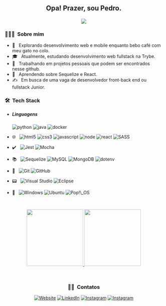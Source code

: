 
<h2 align="center"> 
    <p>Opa! Prazer, sou Pedro.</p>
    <img src="https://uploads-ssl.webflow.com/59e7cc1c17dc6c00018dca35/59ed44ba36e5a00001691bce_hi.gif">
</h2>

<h3> 👨🏻‍💻 &nbsp;Sobre mim </h3>

- 🤔 &nbsp; Explorando desenvolvimento web e mobile enquanto bebo café com meu gato no colo.
- 🎓 &nbsp; Atualmente, estudando desenvolvimento web fullstack na Trybe.
- 💼 &nbsp; Trabalhando em projetos pessoais que podem ser encontrados nesse github.
- 🌱 &nbsp; Aprendendo sobre Sequelize e React.
- ✍️ &nbsp; Em busca de uma vaga de desenvolvedor front-back end ou fullstack Junior.

<h3> 🛠 &nbsp;Tech Stack</h3>

- <h5> Linguagens </h5><nobr>
  <nobr><img src='https://img.shields.io/badge/python-3670A0?style=flat&logo=python&logoColor=ffdd54' alt='python'/>
  <img src='https://img.shields.io/badge/java-%23ED8B00.svg?style=flat&logo=java&logoColor=white' alt='java'/>
  <img src='https://img.shields.io/badge/docker-%230db7ed.svg?style=flat&logo=docker&logoColor=white' alt='docker'/>
  
- 🌐 &nbsp;
  <img src='https://img.shields.io/badge/html5-%23E34F26.svg?style=flat&logo=html5&logoColor=white' alt='html5'/>
  <img src='https://img.shields.io/badge/css3-%231572B6.svg?style=flat&logo=css3&logoColor=white' alt='css3'/>
  <img src='https://img.shields.io/badge/javascript-%23323330.svg?style=flat&logo=javascript&logoColor=%23F7DF1E' alt='javascript'/>
  <img src='https://img.shields.io/badge/node.js-6DA55F?style=flat&logo=node.js&logoColor=white' alt='node'/>
  <img src='https://img.shields.io/badge/react-%2320232a.svg?style=flat&logo=react&logoColor=%2361DAFB' alt='react'/>
  <img src='https://img.shields.io/badge/SASS-hotpink.svg?style=flat&logo=SASS&logoColor=white' alt='SASS'/>
- ✔️ &nbsp;
  <img src='https://img.shields.io/badge/-jest-%23C21325?style=flat&logo=jest&logoColor=white' alt='Jest'/>
  <img src='https://img.shields.io/badge/-mocha-%238D6748?style=flat&logo=mocha&logoColor=white' alt='Mocha'/>
- 📚 &nbsp;
  <img src='https://img.shields.io/badge/Sequelize-52B0E7?style=flat&logo=Sequelize&logoColor=white' alt='Sequelize'/>
  <img src='https://img.shields.io/badge/mysql-%2300f.svg?style=flat&logo=mysql&logoColor=white' alt='MySQL'/>
  <img src='https://img.shields.io/badge/MongoDB-%234ea94b.svg?style=flat&logo=mongodb&logoColor=white' alt='MongoDB'/>
  <img src='https://img.shields.io/badge/.ENV-%234ea94b.svg?style=flat&logo=dotenv&logoColor=white' alt='dotenv'/>
- 🐙 &nbsp;
  <img src='https://img.shields.io/badge/git-%23F05033.svg?style=flat&logo=git&logoColor=white' alt='Git'/>
  <img src='https://img.shields.io/badge/github-%23121011.svg?style=flat&logo=github&logoColor=white' alt='GitHub'/>
- 📟 &nbsp;
  <img src='https://img.shields.io/badge/Visual%20Studio-5C2D91.svg?style=flat&logo=visual-studio&logoColor=white' alt='Visual Studio'/>
  <img src='https://img.shields.io/badge/Eclipse-FE7A16.svg?style=flat&logo=Eclipse&logoColor=white' alt='Eclipse'/>
- 🤖 &nbsp;
  <img src='https://img.shields.io/badge/Windows-0078D6?style=flat&logo=windows&logoColor=white' alt='Windows'/>
  <img src='https://img.shields.io/badge/Ubuntu-E95420?style=flat&logo=ubuntu&logoColor=white' alt='Ubuntu'/>
  <img src='https://img.shields.io/badge/Pop!_OS-48B9C7?style=flat&logo=Pop!_OS&logoColor=white' alt='Pop!\_OS'/>

<br/>
<p align="center">
    <a href="https://github.com/AVS1508" >
      <img height="180em" src="https://github-readme-stats.vercel.app/api?username=PedroSehn&theme=dark&show_icons=true" />
      <img height="180em" src="https://github-readme-stats.vercel.app/api/top-langs/?username=PedroSehn&theme=dark&layout=compact" />
    </a>
</p>
<br/>


<h3 align="center"> 🤝🏻 &nbsp;Contatos </h3>
<p align="center">
<a target="_blank" href="https://pedrosehn.github.io/Portifolio-2022/"><img alt="Website" src="https://img.shields.io/badge/Site%20Pessoal-pedrosehn.github.io/Portifolio2022-important.svg?style=flat&logo=googlechrome&logoColor=white"></a>
<a href="https://www.linkedin.com/in/pedrosehn/"><img alt="LinkedIn" src="https://img.shields.io/badge/Linkedin-%230077B5.svg?style=flat&logo=linkedin&logoColor=white"></a>
<a href="https://www.instagram.com/pedro.shu/"><img alt="Instagram" src="https://img.shields.io/badge/Instagram-%23E4405F.svg?style=flat&logo=Instagram&logoColor=white"></a>
<a href="https://wa.me/5551984574823"><img alt="Instagram" src="https://img.shields.io/badge/WhatsApp-25D366?style=flat&logo=whatsapp&logoColor=white"></a>
</p>
